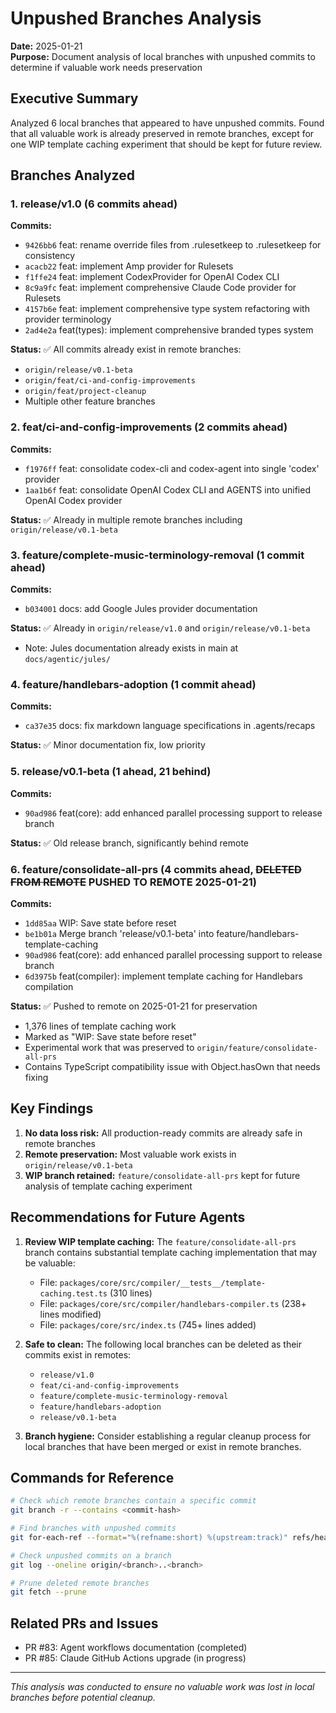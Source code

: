 # Unpushed Branches Analysis

**Date:** 2025-01-21  
**Purpose:** Document analysis of local branches with unpushed commits to determine if valuable work needs preservation

## Executive Summary

Analyzed 6 local branches that appeared to have unpushed commits. Found that all valuable work is already preserved in remote branches, except for one WIP template caching experiment that should be kept for future review.

## Branches Analyzed

### 1. release/v1.0 (6 commits ahead)

**Commits:**

- `9426bb6` feat: rename override files from .rulesetkeep to .rulesetkeep for consistency
- `acacb22` feat: implement Amp provider for Rulesets
- `f1ffe24` feat: implement CodexProvider for OpenAI Codex CLI
- `8c9a9fc` feat: implement comprehensive Claude Code provider for Rulesets
- `4157b6e` feat: implement comprehensive type system refactoring with provider terminology
- `2ad4e2a` feat(types): implement comprehensive branded types system

**Status:** ✅ All commits already exist in remote branches:

- `origin/release/v0.1-beta`
- `origin/feat/ci-and-config-improvements`
- `origin/feat/project-cleanup`
- Multiple other feature branches

### 2. feat/ci-and-config-improvements (2 commits ahead)

**Commits:**

- `f1976ff` feat: consolidate codex-cli and codex-agent into single 'codex' provider
- `1aa1b6f` feat: consolidate OpenAI Codex CLI and AGENTS into unified OpenAI Codex provider

**Status:** ✅ Already in multiple remote branches including `origin/release/v0.1-beta`

### 3. feature/complete-music-terminology-removal (1 commit ahead)

**Commits:**

- `b034001` docs: add Google Jules provider documentation

**Status:** ✅ Already in `origin/release/v1.0` and `origin/release/v0.1-beta`

- Note: Jules documentation already exists in main at `docs/agentic/jules/`

### 4. feature/handlebars-adoption (1 commit ahead)

**Commits:**

- `ca37e35` docs: fix markdown language specifications in .agents/recaps

**Status:** ✅ Minor documentation fix, low priority

### 5. release/v0.1-beta (1 ahead, 21 behind)

**Commits:**

- `90ad986` feat(core): add enhanced parallel processing support to release branch

**Status:** ✅ Old release branch, significantly behind remote

### 6. feature/consolidate-all-prs (4 commits ahead, ~~DELETED FROM REMOTE~~ PUSHED TO REMOTE 2025-01-21)

**Commits:**

- `1dd85aa` WIP: Save state before reset
- `be1b01a` Merge branch 'release/v0.1-beta' into feature/handlebars-template-caching
- `90ad986` feat(core): add enhanced parallel processing support to release branch
- `6d3975b` feat(compiler): implement template caching for Handlebars compilation

**Status:** ✅ Pushed to remote on 2025-01-21 for preservation

- 1,376 lines of template caching work
- Marked as "WIP: Save state before reset"
- Experimental work that was preserved to `origin/feature/consolidate-all-prs`
- Contains TypeScript compatibility issue with Object.hasOwn that needs fixing

## Key Findings

1. **No data loss risk:** All production-ready commits are already safe in remote branches
2. **Remote preservation:** Most valuable work exists in `origin/release/v0.1-beta`
3. **WIP branch retained:** `feature/consolidate-all-prs` kept for future analysis of template caching experiment

## Recommendations for Future Agents

1. **Review WIP template caching:** The `feature/consolidate-all-prs` branch contains substantial template caching implementation that may be valuable:

   - File: `packages/core/src/compiler/__tests__/template-caching.test.ts` (310 lines)
   - File: `packages/core/src/compiler/handlebars-compiler.ts` (238+ lines modified)
   - File: `packages/core/src/index.ts` (745+ lines added)

2. **Safe to clean:** The following local branches can be deleted as their commits exist in remotes:

   - `release/v1.0`
   - `feat/ci-and-config-improvements`
   - `feature/complete-music-terminology-removal`
   - `feature/handlebars-adoption`
   - `release/v0.1-beta`

3. **Branch hygiene:** Consider establishing a regular cleanup process for local branches that have been merged or exist in remote branches.

## Commands for Reference

```bash
# Check which remote branches contain a specific commit
git branch -r --contains <commit-hash>

# Find branches with unpushed commits
git for-each-ref --format="%(refname:short) %(upstream:track)" refs/heads | grep ahead

# Check unpushed commits on a branch
git log --oneline origin/<branch>..<branch>

# Prune deleted remote branches
git fetch --prune
```

## Related PRs and Issues

- PR #83: Agent workflows documentation (completed)
- PR #85: Claude GitHub Actions upgrade (in progress)

---

_This analysis was conducted to ensure no valuable work was lost in local branches before potential cleanup._

